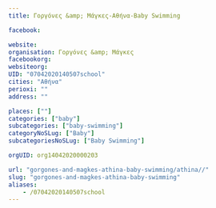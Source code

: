 ```yaml
---
title: Γοργόνες &amp; Μάγκες-Αθήνα-Baby Swimming

facebook:

website:
organisation: Γοργόνες &amp; Μάγκες
facebookorg:
websiteorg:
UID: "07042020140507school"
cities: "Αθήνα"
perioxi: ""
address: ""

places: [""]
categories: ["baby"]
subcategories: ["baby-swimming"]
categoryNoSLug: ["Baby"]
subcategoriesNoSLug: ["Baby Swimming"]

orgUID: org14042020000203

url: "gorgones-and-magkes-athina-baby-swimming/athina//"
slug: "gorgones-and-magkes-athina-baby-swimming"
aliases:
    - /07042020140507school
---
```





